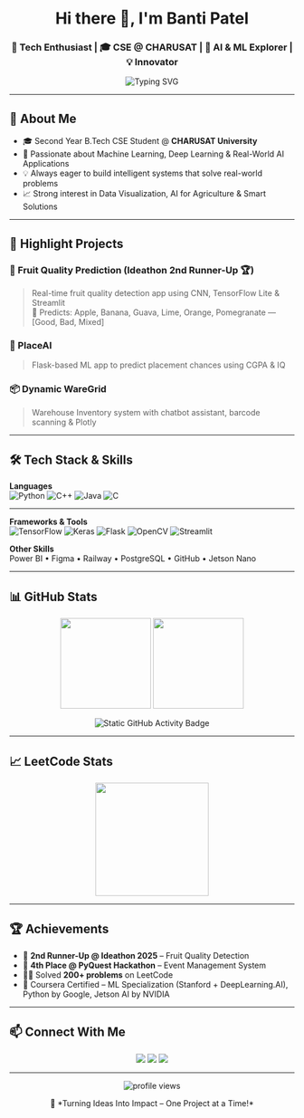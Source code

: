<h1 align="center">Hi there 👋, I'm Banti Patel</h1>
<h3 align="center">🚀 Tech Enthusiast | 🎓 CSE @ CHARUSAT | 🤖 AI & ML Explorer | 💡 Innovator</h3>

<p align="center">
  <img src="https://readme-typing-svg.herokuapp.com/?lines=Welcome+to+my+GitHub!;Machine+Learning+Enthusiast;Pythonista+%F0%9F%90%8D;Tech+Explorer+%F0%9F%9A%80;Let's+Build+Something+Awesome!&center=true&width=500&height=50" alt="Typing SVG">
</p>

---

## 📌 About Me
- 🎓 Second Year B.Tech CSE Student @ **CHARUSAT University**  
- 🤖 Passionate about Machine Learning, Deep Learning & Real-World AI Applications  
- 💡 Always eager to build intelligent systems that solve real-world problems  
- 📈 Strong interest in Data Visualization, AI for Agriculture & Smart Solutions  

---

## 🚀 Highlight Projects

### 🍎 Fruit Quality Prediction (Ideathon 2nd Runner-Up 🏆)
> Real-time fruit quality detection app using CNN, TensorFlow Lite & Streamlit  
🧪 Predicts: Apple, Banana, Guava, Lime, Orange, Pomegranate — [Good, Bad, Mixed]

### 🧠 PlaceAI
> Flask-based ML app to predict placement chances using CGPA & IQ  

### 📦 Dynamic WareGrid
> Warehouse Inventory system with chatbot assistant, barcode scanning & Plotly  

---

## 🛠 Tech Stack & Skills

**Languages**  
![Python](https://img.shields.io/badge/Python-3670A0?style=flat&logo=python&logoColor=white) ![C++](https://img.shields.io/badge/C++-00599C?style=flat&logo=cplusplus&logoColor=white) ![Java](https://img.shields.io/badge/Java-ED8B00?style=flat&logo=java&logoColor=white) ![C](https://img.shields.io/badge/C-00599C?style=flat&logo=c&logoColor=white)


---
**Frameworks & Tools**  
![TensorFlow](https://img.shields.io/badge/TensorFlow-FF6F00.svg?style=flat&logo=TensorFlow&logoColor=white)
![Keras](https://img.shields.io/badge/Keras-D00000.svg?style=flat&logo=Keras&logoColor=white)
![Flask](https://img.shields.io/badge/Flask-black?style=flat&logo=flask)
![OpenCV](https://img.shields.io/badge/OpenCV-27338e?style=flat&logo=opencv&logoColor=white)
![Streamlit](https://img.shields.io/badge/Streamlit-FF4B4B?style=flat&logo=streamlit&logoColor=white)

**Other Skills**  
Power BI • Figma • Railway • PostgreSQL • GitHub • Jetson Nano

---

## 📊 GitHub Stats

<p align="center">
  <img src="https://github-readme-stats.vercel.app/api?username=Bantipatel20&show_icons=true&theme=radical" height="160" />
  <img src="https://github-readme-stats.vercel.app/api/top-langs/?username=Bantipatel20&layout=compact&theme=radical" height="160" />
</p>

<p align="center">
  <img src="https://img.shields.io/badge/GitHub%20Streaks-Consistent%20Contributor-%23FF5733?style=for-the-badge&logo=github" alt="Static GitHub Activity Badge" />
</p>








---

## 📈 LeetCode Stats

<p align="center">
  <img src="https://leetcard.jacoblin.cool/PATEL_BANTI?theme=dark&font=Roboto&ext=contest" height="200" />
</p>

---

## 🏆 Achievements

- 🥉 **2nd Runner-Up @ Ideathon 2025** – Fruit Quality Detection  
- 🧠 **4th Place @ PyQuest Hackathon** – Event Management System  
- 👨‍💻 Solved **200+ problems** on LeetCode  
- 📜 Coursera Certified – ML Specialization (Stanford + DeepLearning.AI), Python by Google, Jetson AI by NVIDIA  

---

## 📫 Connect With Me

<p align="center">
  <a href="mailto:patelbanti993@gmail.com"><img src="https://img.shields.io/badge/Gmail-D14836?style=flat&logo=gmail&logoColor=white" /></a>
  <a href="https://www.linkedin.com/in/banti-patel-b091b0288/"><img src="https://img.shields.io/badge/LinkedIn-blue?style=flat&logo=linkedin&logoColor=white" /></a>
  <a href="https://github.com/Bantipatel20"><img src="https://img.shields.io/badge/GitHub-100000?style=flat&logo=github&logoColor=white" /></a>
</p>

---

<p align="center">
  <img src="https://komarev.com/ghpvc/?username=Bantipatel20&label=Profile%20views&color=0e75b6&style=flat-square" alt="profile views" />
</p>

<p align="center">🚀 *Turning Ideas Into Impact – One Project at a Time!*</p>
